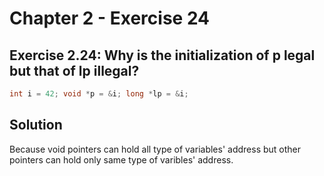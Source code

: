# Chapter 2 - Exercise 24

## Exercise 2.24: Why is the initialization of p legal but that of lp illegal?

```cpp
int i = 42; void *p = &i; long *lp = &i;
```

## Solution

Because void pointers can hold all type of variables' address but other pointers can hold only same type of varibles' address.